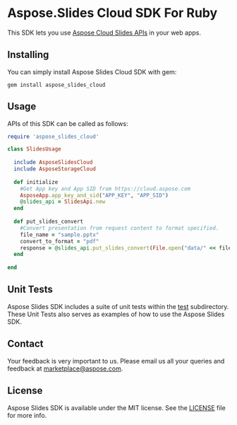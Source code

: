 # Aspose.Slides Cloud SDK For Ruby
This SDK lets you use [Aspose Cloud Slides APIs](http://www.aspose.com/cloud/powerpoint-api.aspx) in your web apps.

## Installing
You can simply install Aspose Slides Cloud SDK with gem:

`gem install aspose_slides_cloud`

## Usage
APIs of this SDK can be called as follows:

```ruby
require 'aspose_slides_cloud'

class SlidesUsage
  
  include AsposeSlidesCloud
  include AsposeStorageCloud
	
  def initialize
    #Get App key and App SID from https://cloud.aspose.com
    AsposeApp.app_key_and_sid("APP_KEY", "APP_SID")
    @slides_api = SlidesApi.new  
  end
  
  def put_slides_convert
    #Convert presentation from request content to format specified.
    file_name = "sample.pptx"
    convert_to_format = "pdf"
    response = @slides_api.put_slides_convert(File.open("data/" << file_name,"r") { |io| io.read }, {format: convert_to_format})
  end
  
end
```
## Unit Tests
Aspose Slides SDK includes a suite of unit tests within the [test](https://github.com/asposeslides/Aspose_Slides_Cloud/blob/master/SDKs/Aspose.Slides_Cloud_SDK_For_Ruby/test/slides_tests.rb) subdirectory. These Unit Tests also serves as examples of how to use the Aspose Slides SDK.

## Contact
Your feedback is very important to us. Please email us all your queries and feedback at marketplace@aspose.com.

## License
Aspose Slides SDK is available under the MIT license. See the [LICENSE](https://github.com/asposeslides/Aspose_Slides_Cloud/blob/master/SDKs/Aspose.Slides_Cloud_SDK_For_Ruby/LICENSE) file for more info.
